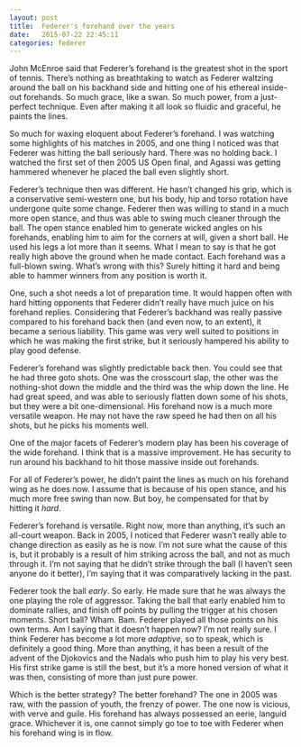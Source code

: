 ```yaml
---
layout: post
title:  Federer's forehand over the years
date:   2015-07-22 22:45:11
categories: federer
---
```

John McEnroe said that Federer’s forehand is the greatest shot in the sport of tennis. There’s nothing as breathtaking to watch as Federer waltzing around the ball on his backhand side and hitting one of his ethereal inside-out forehands. So much grace, like a swan. So much power, from a just-perfect technique. Even after making it all look so fluidic and graceful, he paints the lines.

So much for waxing eloquent about Federer’s forehand. I was watching some highlights of his matches in 2005, and one thing I noticed was that Federer was hitting the ball seriously hard. There was no holding back. I watched the first set of then 2005 US Open final, and Agassi was getting hammered whenever he placed the ball even slightly short. 

Federer’s technique then was different. He hasn’t changed his grip, which is a conservative semi-western one, but his body, hip and torso rotation have undergone quite some change. Federer then was willing to stand in a much more open stance, and thus was able to swing much cleaner through the ball. The open stance enabled him to generate wicked angles on his forehands, enabling him to aim for the corners at will, given a short ball. He used his legs a lot more than it seems. What I mean to say is that he got really high above the ground when he made contact. Each forehand was a full-blown swing. What’s wrong with this? Surely hitting it hard and being able to hammer winners from any position is worth it.

One, such a shot needs a lot of preparation time. It would happen often with hard hitting opponents that Federer didn’t really have much juice on his forehand replies. Considering that Federer’s backhand was really passive compared to his forehand back then (and even now, to an extent), it became a serious liability. This game was very well suited to positions in which he was making the first strike, but it seriously hampered his ability to play good defense.

Federer’s forehand was slightly predictable back then. You could see that he had three goto shots. One was the crosscourt slap, the other was the nothing-shot down the middle and the third was the whip down the line. He had great speed, and was able to seriously flatten down some of his shots, but they were a bit one-dimensional. His forehand now is a much more versatile weapon. He may not have the raw speed he had then on all his shots, but he picks his moments well.

One of the major facets of Federer’s modern play has been his coverage of the wide forehand. I think that is a massive improvement. He has security to run around his backhand to hit those massive inside out forehands. 

For all of Federer’s power, he didn’t paint the lines as much on his forehand wing as he does now. I assume that is because of his open stance, and his much more free swing than now. But boy, he compensated for that by hitting it _hard_.

Federer’s forehand is versatile. Right now, more than anything, it’s such an all-court weapon. Back in 2005, I noticed that Federer wasn’t really able to change direction as easily as he is now. I’m not sure what the cause of this is, but it probably is a result of him striking across the ball, and not as much through it. I’m not saying that he didn’t strike through the ball (I haven’t seen anyone do it better), I’m saying that it was comparatively lacking in the past.

Federer took the ball _early_. So early. He made sure that he was always the one playing the role of aggressor. Taking the ball that early enabled him to dominate rallies, and finish off points by pulling the trigger at his chosen moments. Short ball? Wham. Bam. Federer played all those points on his own terms. Am I saying that it doesn’t happen now? I’m not really sure. I think Federer has become a lot more _adaptive_, so to speak, which is definitely a good thing. More than anything, it has been a result of the advent of the Djokovics and the Nadals who push him to play his very best. His first strike game is still the best, but it’s a more honed version of what it was then, consisting of more than just pure power.

Which is the better strategy? The better forehand? The one in 2005 was raw, with the passion of youth, the frenzy of power. The one now is vicious, with verve and guile. His forehand has always possessed an eerie, languid grace. Whichever it is, one cannot simply go toe to toe with Federer when his forehand wing is in flow. 